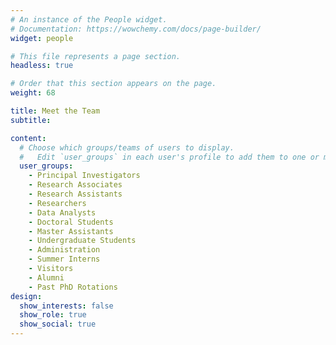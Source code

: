 ```yaml
---
# An instance of the People widget.
# Documentation: https://wowchemy.com/docs/page-builder/
widget: people

# This file represents a page section.
headless: true

# Order that this section appears on the page.
weight: 68

title: Meet the Team
subtitle:

content:
  # Choose which groups/teams of users to display.
  #   Edit `user_groups` in each user's profile to add them to one or more of these groups.
  user_groups:
    - Principal Investigators
    - Research Associates
    - Research Assistants
    - Researchers
    - Data Analysts
    - Doctoral Students
    - Master Assistants
    - Undergraduate Students
    - Administration
    - Summer Interns
    - Visitors
    - Alumni
    - Past PhD Rotations
design:
  show_interests: false
  show_role: true
  show_social: true
---
```


